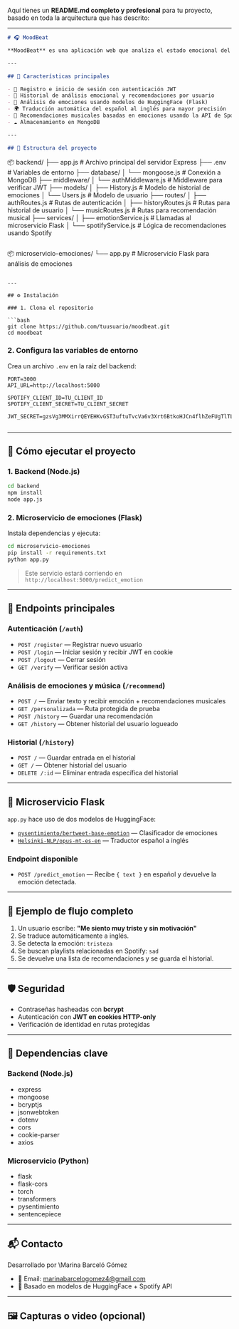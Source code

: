 Aquí tienes un **README.md completo y profesional** para tu proyecto, basado en toda la arquitectura que has descrito:

---

```markdown
# 🎧 MoodBeat

**MoodBeat** es una aplicación web que analiza el estado emocional del usuario a partir de un texto en español y le recomienda playlists de Spotify adecuadas a su emoción. Combina procesamiento de lenguaje natural (NLP), autenticación JWT, una API backend en Node.js y un microservicio en Python con modelos de HuggingFace.

---

## 🧠 Características principales

- 🔐 Registro e inicio de sesión con autenticación JWT
- 🧾 Historial de análisis emocional y recomendaciones por usuario
- 💬 Análisis de emociones usando modelos de HuggingFace (Flask)
- 🌍 Traducción automática del español al inglés para mayor precisión
- 🎵 Recomendaciones musicales basadas en emociones usando la API de Spotify
- ☁️ Almacenamiento en MongoDB

---

## 📁 Estructura del proyecto

```

📦 backend/
├── app.js                     # Archivo principal del servidor Express
├── .env                       # Variables de entorno
├── database/
│   └── mongoose.js            # Conexión a MongoDB
├── middleware/
│   └── authMiddleware.js      # Middleware para verificar JWT
├── models/
│   ├── History.js             # Modelo de historial de emociones
│   └── Users.js               # Modelo de usuario
├── routes/
│   ├── authRoutes.js          # Rutas de autenticación
│   ├── historyRoutes.js       # Rutas para historial de usuario
│   └── musicRoutes.js         # Rutas para recomendación musical
├── services/
│   ├── emotionService.js      # Llamadas al microservicio Flask
│   └── spotifyService.js      # Lógica de recomendaciones usando Spotify

```
```

📦 microservicio-emociones/
└── app.py                     # Microservicio Flask para análisis de emociones

````

---

## ⚙️ Instalación

### 1. Clona el repositorio

```bash
git clone https://github.com/tuusuario/moodbeat.git
cd moodbeat
````

### 2. Configura las variables de entorno

Crea un archivo `.env` en la raíz del backend:

```env
PORT=3000
API_URL=http://localhost:5000

SPOTIFY_CLIENT_ID=TU_CLIENT_ID
SPOTIFY_CLIENT_SECRET=TU_CLIENT_SECRET

JWT_SECRET=gzsVg3MMXirrQEYEHKvGST3uftuTvcVa6v3Xrt6BtkoHJCn4flhZeFUgTlTLZsOiphFH0XrGuAqWVNNXVLRwkhAjh4ducxTJa04oUuCrxDmXEsba2qnUrc4GRUCyGcrAT2EJqqARMhTgOeK70YxwYMhpjbkMR0NvEmgjD2HIZllgqfo8FBLsJrkH3a4478knmjcjR45qnjp5Fc96qD2smVSR3DK09SXXfjm1iLygbL144JzpaJeEQxYL9WQWmzdJ


```


---

## 🚀 Cómo ejecutar el proyecto

### 1. Backend (Node.js)

```bash
cd backend
npm install
node app.js
```

### 2. Microservicio de emociones (Flask)

Instala dependencias y ejecuta:

```bash
cd microservicio-emociones
pip install -r requirements.txt
python app.py
```

> Este servicio estará corriendo en `http://localhost:5000/predict_emotion`

---

## 🔌 Endpoints principales

### Autenticación (`/auth`)

* `POST /register` — Registrar nuevo usuario
* `POST /login` — Iniciar sesión y recibir JWT en cookie
* `POST /logout` — Cerrar sesión
* `GET /verify` — Verificar sesión activa

### Análisis de emociones y música (`/recommend`)

* `POST /` — Enviar texto y recibir emoción + recomendaciones musicales
* `GET /personalizada` — Ruta protegida de prueba
* `POST /history` — Guardar una recomendación
* `GET /history` — Obtener historial del usuario logueado

### Historial (`/history`)

* `POST /` — Guardar entrada en el historial
* `GET /` — Obtener historial del usuario
* `DELETE /:id` — Eliminar entrada específica del historial

---

## 🧠 Microservicio Flask

`app.py` hace uso de dos modelos de HuggingFace:

* [`pysentimiento/bertweet-base-emotion`](https://huggingface.co/pysentimiento/bertweet-base-emotion) — Clasificador de emociones
* [`Helsinki-NLP/opus-mt-es-en`](https://huggingface.co/Helsinki-NLP/opus-mt-es-en) — Traductor español a inglés

### Endpoint disponible

* `POST /predict_emotion` — Recibe `{ text }` en español y devuelve la emoción detectada.

---

## 🧪 Ejemplo de flujo completo

1. Un usuario escribe: **"Me siento muy triste y sin motivación"**
2. Se traduce automáticamente a inglés.
3. Se detecta la emoción: `tristeza`
4. Se buscan playlists relacionadas en Spotify: `sad`
5. Se devuelve una lista de recomendaciones y se guarda el historial.

---

## 🛡 Seguridad

* Contraseñas hasheadas con **bcrypt**
* Autenticación con **JWT en cookies HTTP-only**
* Verificación de identidad en rutas protegidas

---

## 📌 Dependencias clave

### Backend (Node.js)

* express
* mongoose
* bcryptjs
* jsonwebtoken
* dotenv
* cors
* cookie-parser
* axios

### Microservicio (Python)

* flask
* flask-cors
* torch
* transformers
* pysentimiento
* sentencepiece

---

## 📬 Contacto

Desarrollado por \Marina Barceló Gómez

* 📧 Email: marinabarcelogomez4@gmail.com
* 🧠 Basado en modelos de HuggingFace + Spotify API

---

## 🖼️ Capturas o video (opcional)


